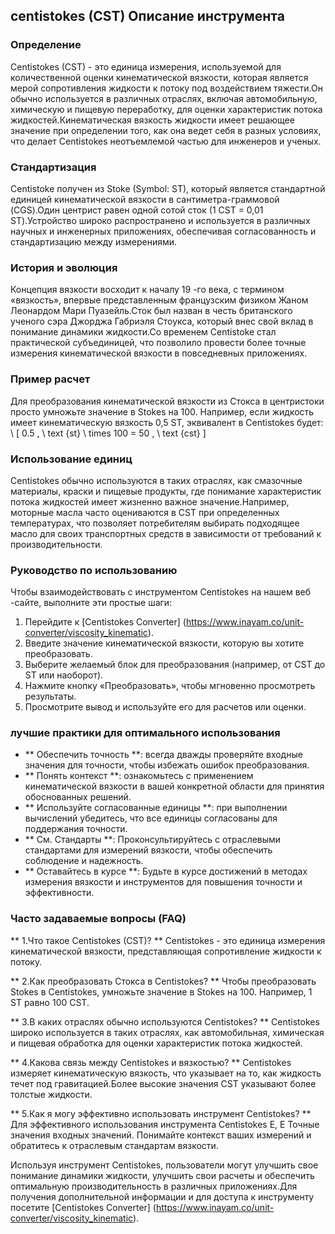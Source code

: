 ## centistokes (CST) Описание инструмента

### Определение
Centistokes (CST) - это единица измерения, используемой для количественной оценки кинематической вязкости, которая является мерой сопротивления жидкости к потоку под воздействием тяжести.Он обычно используется в различных отраслях, включая автомобильную, химическую и пищевую переработку, для оценки характеристик потока жидкостей.Кинематическая вязкость жидкости имеет решающее значение при определении того, как она ведет себя в разных условиях, что делает Centistokes неотъемлемой частью для инженеров и ученых.

### Стандартизация
Centistoke получен из Stoke (Symbol: ST), который является стандартной единицей кинематической вязкости в сантиметра-граммовой (CGS).Один центрист равен одной сотой сток (1 CST = 0,01 ST).Устройство широко распространено и используется в различных научных и инженерных приложениях, обеспечивая согласованность и стандартизацию между измерениями.

### История и эволюция
Концепция вязкости восходит к началу 19 -го века, с термином «вязкость», впервые представленным французским физиком Жаном Леонардом Мари Пуазейль.Сток был назван в честь британского ученого сэра Джорджа Габриэля Стоукса, который внес свой вклад в понимание динамики жидкости.Со временем Centistoke стал практической субъединицей, что позволило провести более точные измерения кинематической вязкости в повседневных приложениях.

### Пример расчет
Для преобразования кинематической вязкости из Стокса в центристоки просто умножьте значение в Stokes на 100. Например, если жидкость имеет кинематическую вязкость 0,5 ST, эквивалент в Centistokes будет:
\ [
0.5 \, \ text {st} \ times 100 = 50 \, \ text {cst}
\]

### Использование единиц
Centistokes обычно используются в таких отраслях, как смазочные материалы, краски и пищевые продукты, где понимание характеристик потока жидкостей имеет жизненно важное значение.Например, моторные масла часто оцениваются в CST при определенных температурах, что позволяет потребителям выбирать подходящее масло для своих транспортных средств в зависимости от требований к производительности.

### Руководство по использованию
Чтобы взаимодействовать с инструментом Centistokes на нашем веб -сайте, выполните эти простые шаги:
1. Перейдите к [Centistokes Converter] (https://www.inayam.co/unit-converter/viscosity_kinematic).
2. Введите значение кинематической вязкости, которую вы хотите преобразовать.
3. Выберите желаемый блок для преобразования (например, от CST до ST или наоборот).
4. Нажмите кнопку «Преобразовать», чтобы мгновенно просмотреть результаты.
5. Просмотрите вывод и используйте его для расчетов или оценки.

### лучшие практики для оптимального использования
- ** Обеспечить точность **: всегда дважды проверяйте входные значения для точности, чтобы избежать ошибок преобразования.
- ** Понять контекст **: ознакомьтесь с применением кинематической вязкости в вашей конкретной области для принятия обоснованных решений.
- ** Используйте согласованные единицы **: при выполнении вычислений убедитесь, что все единицы согласованы для поддержания точности.
- ** См. Стандарты **: Проконсультируйтесь с отраслевыми стандартами для измерений вязкости, чтобы обеспечить соблюдение и надежность.
- ** Оставайтесь в курсе **: Будьте в курсе достижений в методах измерения вязкости и инструментов для повышения точности и эффективности.

### Часто задаваемые вопросы (FAQ)

** 1.Что такое Centistokes (CST)? **
Centistokes - это единица измерения кинематической вязкости, представляющая сопротивление жидкости к потоку.

** 2.Как преобразовать Стокса в Centistokes? **
Чтобы преобразовать Stokes в Centistokes, умножьте значение в Stokes на 100. Например, 1 ST равно 100 CST.

** 3.В каких отраслях обычно используются Centistokes? **
Centistokes широко используется в таких отраслях, как автомобильная, химическая и пищевая обработка для оценки характеристик потока жидкостей.

** 4.Какова связь между Centistokes и вязкостью? **
Centistokes измеряет кинематическую вязкость, что указывает на то, как жидкость течет под гравитацией.Более высокие значения CST указывают более толстые жидкости.

** 5.Как я могу эффективно использовать инструмент Centistokes? **
Для эффективного использования инструмента Centistokes E, E Точные значения входных значений. Понимайте контекст ваших измерений и обратитесь к отраслевым стандартам вязкости.

Используя инструмент Centistokes, пользователи могут улучшить свое понимание динамики жидкости, улучшить свои расчеты и обеспечить оптимальную производительность в различных приложениях.Для получения дополнительной информации и для доступа к инструменту посетите [Centistokes Converter] (https://www.inayam.co/unit-converter/viscosity_kinematic).